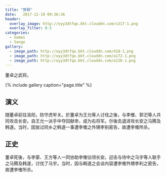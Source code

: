 ```yaml
---
title: "樊稠"
date:   2017-12-10 09:36:36
header:
  overlay_image: http://oyy3dtfqo.bkt.clouddn.com/s317-1.png
  overlay_filter: 0.5
categories:
  - Games
  - Sango
gallery:
  - image_path: http://oyy3dtfqo.bkt.clouddn.com/418-1.png
  - image_path: http://oyy3dtfqo.bkt.clouddn.com/a172-1.png
  - image_path: http://oyy3dtfqo.bkt.clouddn.com/a126-1.png
---
```


董卓之武将。

{% include gallery caption="page.title" %}

## 演义

随董卓前往洛阳，防守虎牢关。於董卓为王允等人讨伐之後，与李傕、郭汜等人共同攻击长安。自王允一派手中夺回献帝，成为右将军。尔後击退进攻长安之马腾及韩遂。当时，因放过同乡之韩遂一事遭李傕之外甥李别密告，故遭李傕所杀。

## 正史

董卓死後，与李蒙、王方等人一同协助李傕佔领长安。迎击与侍中之马宇等人联手之马腾及韩遂，讨伐了马宇。当时，因与韩遂之会谈内容遭李傕外甥李利之密告，故遭李傕所杀。